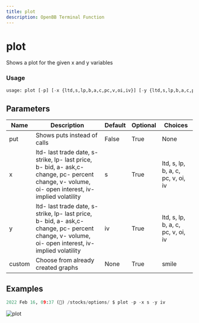 ```yaml
---
title: plot
description: OpenBB Terminal Function
---
```


# plot

Shows a plot for the given x and y variables

### Usage 
```python
usage: plot [-p] [-x {ltd,s,lp,b,a,c,pc,v,oi,iv}] [-y {ltd,s,lp,b,a,c,pc,v,oi,iv}] [-c {smile}]
```

## Parameters

| Name | Description | Default | Optional | Choices |
| ---- | ----------- | ------- | -------- | ------- |
| put | Shows puts instead of calls | False | True | None |
| x | ltd- last trade date, s- strike, lp- last price, b- bid, a- ask,c- change, pc- percent change, v- volume, oi- open interest, iv- implied volatility | s | True | ltd, s, lp, b, a, c, pc, v, oi, iv |
| y | ltd- last trade date, s- strike, lp- last price, b- bid, a- ask,c- change, pc- percent change, v- volume, oi- open interest, iv- implied volatility | iv | True | ltd, s, lp, b, a, c, pc, v, oi, iv |
| custom | Choose from already created graphs | None | True | smile |


## Examples

```python
2022 Feb 16, 09:37 (🦋) /stocks/options/ $ plot -p -x s -y iv
```

![plot](https://user-images.githubusercontent.com/46355364/154287325-97de8945-a44c-418d-9e88-5123ee70469f.png)


